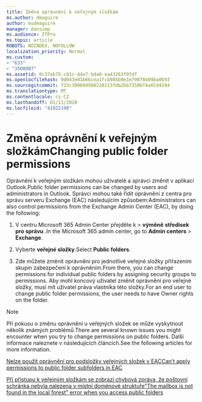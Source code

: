 ```yaml
---
title: Změna oprávnění k veřejným složkám
ms.author: dmaguire
author: msdmaguire
manager: dansimp
ms.audience: ITPro
ms.topic: article
ROBOTS: NOINDEX, NOFOLLOW
localization_priority: Normal
ms.custom:
- "633"
- "3500007"
ms.assetid: 0c37ab75-c81c-44e7-bda8-ea43263f9fdf
ms.openlocfilehash: 9d043e81b66cea1fcb985b0e1e79078409ba0b93
ms.sourcegitcommit: f23c39009d988228213fdb2bb7350bf4a0194194
ms.translationtype: MT
ms.contentlocale: cs-CZ
ms.lasthandoff: 01/11/2020
ms.locfileid: "41022190"
---
```

# <a name="changing-public-folder-permissions"></a><span data-ttu-id="3cb38-102">Změna oprávnění k veřejným složkám</span><span class="sxs-lookup"><span data-stu-id="3cb38-102">Changing public folder permissions</span></span>

<span data-ttu-id="3cb38-103">Oprávnění k veřejným složkám mohou uživatelé a správci změnit v aplikaci Outlook.</span><span class="sxs-lookup"><span data-stu-id="3cb38-103">Public folder permissions can be changed by users and administrators in Outlook.</span></span> <span data-ttu-id="3cb38-104">Správci mohou také řídit oprávnění z centra pro správu serveru Exchange (EAC) následujícím způsobem:</span><span class="sxs-lookup"><span data-stu-id="3cb38-104">Administrators can also control permissions from the Exchange Admin Center (EAC), by doing the following:</span></span>
  
1. <span data-ttu-id="3cb38-105">V centru Microsoft 365 Admin Center přejděte k \> **výměně** **středisek pro správu** .</span><span class="sxs-lookup"><span data-stu-id="3cb38-105">In the Microsoft 365 admin center, go to **Admin centers** \> **Exchange**.</span></span>

2. <span data-ttu-id="3cb38-106">Vyberte **veřejné složky**.</span><span class="sxs-lookup"><span data-stu-id="3cb38-106">Select **Public folders**.</span></span>

3. <span data-ttu-id="3cb38-107">Zde můžete změnit oprávnění pro jednotlivé veřejné složky přiřazením skupin zabezpečení k oprávněním.</span><span class="sxs-lookup"><span data-stu-id="3cb38-107">From there, you can change permissions for individual public folders by assigning security groups to permissions.</span></span> <span data-ttu-id="3cb38-108">Aby mohl koncový uživatel změnit oprávnění pro veřejné složky, musí mít uživatel práva vlastníka této složky.</span><span class="sxs-lookup"><span data-stu-id="3cb38-108">For an end user to change public folder permissions, the user needs to have Owner rights on the folder.</span></span>

> [!NOTE]
> <span data-ttu-id="3cb38-109">Při pokusu o změnu oprávnění u veřejných složek se může vyskytnout několik známých problémů.</span><span class="sxs-lookup"><span data-stu-id="3cb38-109">There are several known issues you might encounter when you try to change permissions on public folders.</span></span> <span data-ttu-id="3cb38-110">Další informace naleznete v následujících článcích.</span><span class="sxs-lookup"><span data-stu-id="3cb38-110">See the following articles for more information.</span></span>
>
> [<span data-ttu-id="3cb38-111">Nelze použít oprávnění pro podsložky veřejných složek v EAC</span><span class="sxs-lookup"><span data-stu-id="3cb38-111">Can’t apply permissions to public folder subfolders in EAC</span></span>](https://docs.microsoft.com/exchange/troubleshoot/public-folders/can%E2%80%99t-apply-permissions-public-folder-subfolders)
>
> [<span data-ttu-id="3cb38-112">Při přístupu k veřejným složkám se zobrazí chybová zpráva, že poštovní schránka nebyla nalezena v místní doménové struktuře</span><span class="sxs-lookup"><span data-stu-id="3cb38-112">"The mailbox is not found in the local forest" error when you access public folders</span></span>](https://docs.microsoft.com/exchange/troubleshoot/public-folders/mailbox-not-found-local-forest-public-folder)
